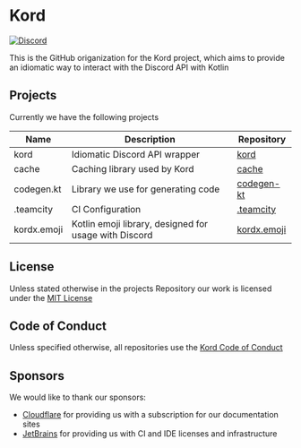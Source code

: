 # Kord
[![Discord](https://img.shields.io/discord/556525343595298817.svg?color=&label=Kord&logo=discord&style=for-the-badge)](https://discord.gg/6jcx5ev)

This is the GitHub origanization for the Kord project, which aims to provide an idiomatic way to interact with the Discord API with Kotlin

## Projects

Currently we have the following projects

| Name        | Description                                           | Repository                                            |
| ----------- | ----------------------------------------------------- | ----------------------------------------------------- |
| kord        | Idiomatic Discord API wrapper                         | [kord](https://github.com/kordlib/kord)               |
| cache       | Caching library used by Kord                          | [cache](https://github.com/kordlib/cache)             |
| codegen.kt  | Library we use for generating code                    | [codegen-kt](https://github.com/kordlib/codegen-kt)   |
| .teamcity   | CI Configuration                                      | [.teamcity](https://github.com/kordlib/.teamcity)     |
| kordx.emoji | Kotlin emoji library, designed for usage with Discord | [kordx.emoji](https://github.com/kordlib/kordx.emoji) |

## License

Unless stated otherwise in the projects Repository our work is licensed under the [MIT License](https://choosealicense.com/licenses/mit/)

## Code of Conduct
Unless specified otherwise, all repositories use the [Kord Code of Conduct](.github/CODE_OF_CONDUCT.md)

## Sponsors
We would like to thank our sponsors:
- [Cloudflare](https://cloudflare.com/) for providing us with a subscription for our documentation sites
- [JetBrains](https://jb.gg/OpenSourceSupport) for providing us with CI and IDE licenses and infrastructure


